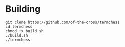 # Building

```
git clone https://github.com/of-the-cross/termchess
cd termchess
chmod +x build.sh
./build.sh
./termchess
```
